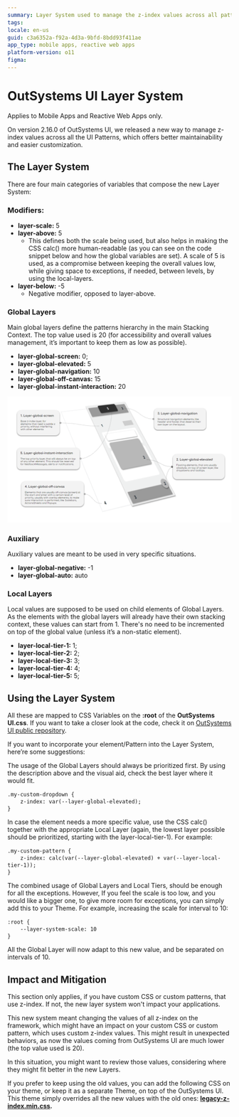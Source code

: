 ```yaml
---
summary: Layer System used to manage the z-index values across all patterns on OutSystems UI.
tags:
locale: en-us
guid: c3a6352a-f92a-4d3a-9bfd-8bdd93f411ae
app_type: mobile apps, reactive web apps
platform-version: o11
figma:
---
```


# OutSystems UI Layer System

<div class="info" markdown="1">

Applies to Mobile Apps and Reactive Web Apps only.

</div>

On version 2.16.0 of OutSystems UI, we released a new way to manage z-index values across all the UI Patterns, which offers better maintainability and easier customization.


## The Layer System

There are four main categories of variables that compose the new Layer System:

### Modifiers:

* **layer-scale:** 5
* **layer-above:** 5
  * This defines both the scale being used, but also helps in making the CSS calc() more human-readable (as you can see on the code snippet below and how the global variables are set). A scale of 5 is used, as a compromise between keeping the overall values low, while giving space to exceptions, if needed, between levels, by using the local-layers.
* **layer-below:** -5
  * Negative modifier, opposed to layer-above.

### Global Layers

Main global layers define the patterns hierarchy in the main Stacking Context. The top value used is 20 (for accessibility and overall values management, it’s important to keep them as low as possible).

* **layer-global-screen:** 0;
* **layer-global-elevated:** 5
* **layer-global-navigation:** 10
* **layer-global-off-canvas:** 15
* **layer-global-instant-interaction:** 20

![Global Layers](images/layer-system.png)
 

### Auxiliary

Auxiliary values are meant to be used in very specific situations.

* **layer-global-negative:** -1
* **layer-global-auto:** auto


### Local Layers

Local values are supposed to be used on child elements of Global Layers. As the elements with the global layers will already have their own stacking context, these values can start from 1. There's no need to be incremented on top of the global value (unless it’s a non-static element).

* **layer-local-tier-1:** 1;
* **layer-local-tier-2:** 2;
* **layer-local-tier-3:** 3;
* **layer-local-tier-4:** 4;
* **layer-local-tier-5:** 5;


## Using the Layer System

All these are mapped to CSS Variables on the **:root** of the **OutSystems UI.css**. If you want to take a closer look at the code, check it on [OutSystems UI public repository](https://github.com/OutSystems/outsystems-ui/blob/dev/src/scss/01-foundations/_root.scss).


If you want to incorporate your element/Pattern into the Layer System, here’re some suggestions:

The usage of the Global Layers should always be prioritized first. By using the description above and the visual aid, check the best layer where it would fit. 

```
.my-custom-dropdown {
    z-index: var(--layer-global-elevated);
}
```

In case the element needs a more specific value, use the CSS calc() together with the appropriate Local Layer (again, the lowest layer possible should be prioritized, starting with the layer-local-tier-1). For example:

```
.my-custom-pattern {
    z-index: calc(var(--layer-global-elevated) + var(--layer-local-tier-1));
}
```

The combined usage of Global Layers and Local Tiers, should be enough for all the exceptions. However, If you feel the scale is too low, and you would like a bigger one, to give more room for exceptions, you can simply add this to your Theme. For example, increasing the scale for interval to 10:

```
:root {
    --layer-system-scale: 10
}
```

All the Global Layer will now adapt to this new value, and be separated on intervals of 10.



## Impact and Mitigation

<div class="info" markdown="1">
    
This section only applies, if you have custom CSS or custom patterns, that use z-index. If not, the new layer system won't impact your applications.

</div>

This new system meant changing the values of all z-index on the framework, which might have an impact on your custom CSS or custom pattern, which uses custom z-index values. This might result in unexpected behaviors, as now the values coming from OutSystems UI are much lower (the top value used is 20).

In this situation, you might want to review those values, considering where they might fit better in the new Layers.

If you prefer to keep using the old values, you can add the following CSS on your theme, or keep it as a separate Theme, on top of the OutSystems UI. This theme simply overrides all the new values with the old ones: **[legacy-z-index.min.css](resources/legacy-z-index.min.css).**

